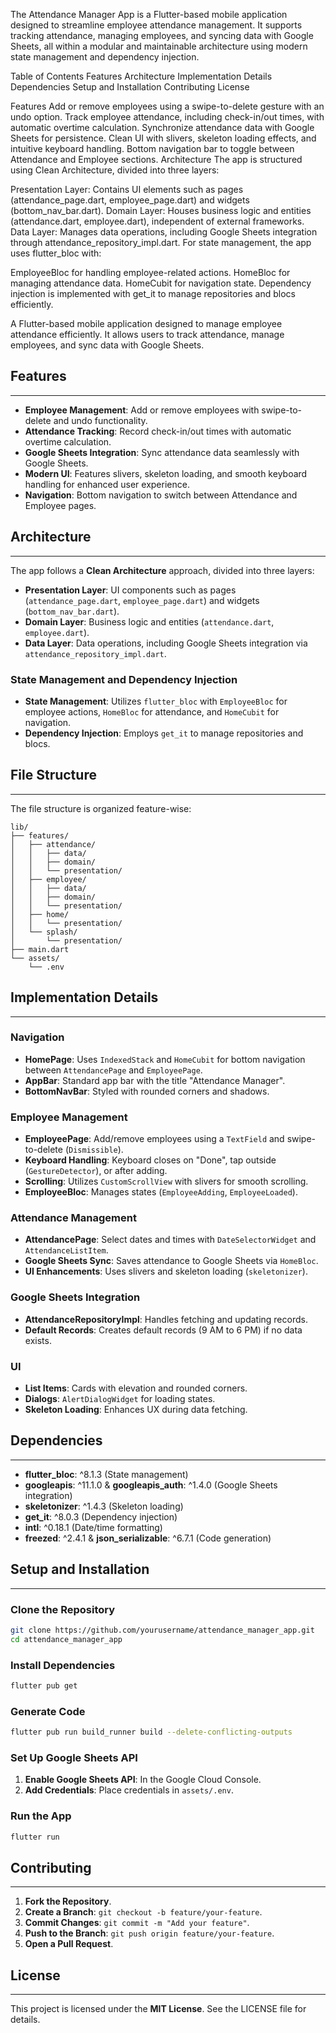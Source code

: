 
The Attendance Manager App is a Flutter-based mobile application designed to streamline employee attendance management. It supports tracking attendance, managing employees, and syncing data with Google Sheets, all within a modular and maintainable architecture using modern state management and dependency injection.

Table of Contents
Features
Architecture
Implementation Details
Dependencies
Setup and Installation
Contributing
License



Features
Add or remove employees using a swipe-to-delete gesture with an undo option.
Track employee attendance, including check-in/out times, with automatic overtime calculation.
Synchronize attendance data with Google Sheets for persistence.
Clean UI with slivers, skeleton loading effects, and intuitive keyboard handling.
Bottom navigation bar to toggle between Attendance and Employee sections.
Architecture
The app is structured using Clean Architecture, divided into three layers:

Presentation Layer: Contains UI elements such as pages (attendance_page.dart, employee_page.dart) and widgets (bottom_nav_bar.dart).
Domain Layer: Houses business logic and entities (attendance.dart, employee.dart), independent of external frameworks.
Data Layer: Manages data operations, including Google Sheets integration through attendance_repository_impl.dart.
For state management, the app uses flutter_bloc with:

EmployeeBloc for handling employee-related actions.
HomeBloc for managing attendance data.
HomeCubit for navigation state.
Dependency injection is implemented with get_it to manage repositories and blocs efficiently.



A Flutter-based mobile application designed to manage employee attendance efficiently. It allows users to track attendance, manage employees, and sync data with Google Sheets.

## Features

------------

- **Employee Management**: Add or remove employees with swipe-to-delete and undo functionality.
- **Attendance Tracking**: Record check-in/out times with automatic overtime calculation.
- **Google Sheets Integration**: Sync attendance data seamlessly with Google Sheets.
- **Modern UI**: Features slivers, skeleton loading, and smooth keyboard handling for enhanced user experience.
- **Navigation**: Bottom navigation to switch between Attendance and Employee pages.


## Architecture

--------------

The app follows a **Clean Architecture** approach, divided into three layers:

- **Presentation Layer**: UI components such as pages (`attendance_page.dart`, `employee_page.dart`) and widgets (`bottom_nav_bar.dart`).
- **Domain Layer**: Business logic and entities (`attendance.dart`, `employee.dart`).
- **Data Layer**: Data operations, including Google Sheets integration via `attendance_repository_impl.dart`.


### State Management and Dependency Injection

- **State Management**: Utilizes `flutter_bloc` with `EmployeeBloc` for employee actions, `HomeBloc` for attendance, and `HomeCubit` for navigation.
- **Dependency Injection**: Employs `get_it` to manage repositories and blocs.


## File Structure

-----------------

The file structure is organized feature-wise:

```plaintext
lib/
├── features/
│   ├── attendance/
│   │   ├── data/
│   │   ├── domain/
│   │   └── presentation/
│   ├── employee/
│   │   ├── data/
│   │   ├── domain/
│   │   └── presentation/
│   ├── home/
│   │   └── presentation/
│   └── splash/
│       └── presentation/
├── main.dart
└── assets/
    └── .env
```


## Implementation Details

------------------------

### Navigation

- **HomePage**: Uses `IndexedStack` and `HomeCubit` for bottom navigation between `AttendancePage` and `EmployeePage`.
- **AppBar**: Standard app bar with the title "Attendance Manager".
- **BottomNavBar**: Styled with rounded corners and shadows.


### Employee Management

- **EmployeePage**: Add/remove employees using a `TextField` and swipe-to-delete (`Dismissible`).
- **Keyboard Handling**: Keyboard closes on "Done", tap outside (`GestureDetector`), or after adding.
- **Scrolling**: Utilizes `CustomScrollView` with slivers for smooth scrolling.
- **EmployeeBloc**: Manages states (`EmployeeAdding`, `EmployeeLoaded`).


### Attendance Management

- **AttendancePage**: Select dates and times with `DateSelectorWidget` and `AttendanceListItem`.
- **Google Sheets Sync**: Saves attendance to Google Sheets via `HomeBloc`.
- **UI Enhancements**: Uses slivers and skeleton loading (`skeletonizer`).


### Google Sheets Integration

- **AttendanceRepositoryImpl**: Handles fetching and updating records.
- **Default Records**: Creates default records (9 AM to 6 PM) if no data exists.


### UI

- **List Items**: Cards with elevation and rounded corners.
- **Dialogs**: `AlertDialogWidget` for loading states.
- **Skeleton Loading**: Enhances UX during data fetching.


## Dependencies

--------------

- **flutter_bloc**: ^8.1.3 (State management)
- **googleapis**: ^11.1.0 \& **googleapis_auth**: ^1.4.0 (Google Sheets integration)
- **skeletonizer**: ^1.4.3 (Skeleton loading)
- **get_it**: ^8.0.3 (Dependency injection)
- **intl**: ^0.18.1 (Date/time formatting)
- **freezed**: ^2.4.1 \& **json_serializable**: ^6.7.1 (Code generation)


## Setup and Installation

-------------------------

### Clone the Repository

```bash
git clone https://github.com/yourusername/attendance_manager_app.git
cd attendance_manager_app
```


### Install Dependencies

```bash
flutter pub get
```


### Generate Code

```bash
flutter pub run build_runner build --delete-conflicting-outputs
```


### Set Up Google Sheets API

1. **Enable Google Sheets API**: In the Google Cloud Console.
2. **Add Credentials**: Place credentials in `assets/.env`.

### Run the App

```bash
flutter run
```


## Contributing

--------------

1. **Fork the Repository**.
2. **Create a Branch**: `git checkout -b feature/your-feature`.
3. **Commit Changes**: `git commit -m "Add your feature"`.
4. **Push to the Branch**: `git push origin feature/your-feature`.
5. **Open a Pull Request**.

## License

---------

This project is licensed under the **MIT License**. See the LICENSE file for details.

